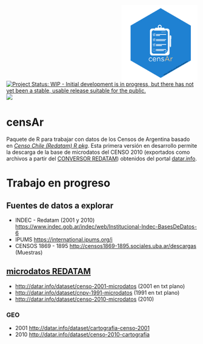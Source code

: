 
<!-- README.md is generated from README.Rmd. Please edit that file -->

<a><img src="https://raw.githubusercontent.com/PoliticaArgentina/censAr/main/inst/img/censAr.png" width="200" align="right"/></a>

[![Project Status: WIP - Initial development is in progress, but there
has not yet been a stable, usable release suitable for the
public.](https://www.repostatus.org/badges/latest/wip.svg)](https://www.repostatus.org/#wip)
[![](https://img.shields.io/badge/lifecycle-experimental-orange.svg)](https://lifecycle.r-lib.org/articles/stages.html#experimental)

# censAr

Paquete de R para trabajar con datos de los Censos de Argentina basado
en [*Censo Chile (Redatam) R
pkg*](https://github.com/ropensci/censo2017). Esta primera versión en
desarrollo permite la descarga de la base de microdatos del CENSO 2010
(exportados como archivos a partir del [CONVERSOR
REDATAM](https://github.com/discontinuos/redatam-converter)) obtenidos
del portal [datar.info](http://datar.info/group/censos-nacionales).

# Trabajo en progreso

## Fuentes de datos a explorar

- INDEC - Redatam (2001 y 2010)
  <https://www.indec.gob.ar/indec/web/Institucional-Indec-BasesDeDatos-6>
- IPUMS <https://international.ipums.org/i>
- CENSOS 1869 - 1895 <http://censos1869-1895.sociales.uba.ar/descargas>
  (Muestras)

## [microdatos REDATAM](http://datar.info/group/censos-nacionales)

- <http://datar.info/dataset/censo-2001-microdatos> (2001 en txt plano)
- <http://datar.info/dataset/cnpv-1991-microdatos> (1991 en txt plano)
- <http://datar.info/dataset/censo-2010-microdatos> (2010)

### GEO

- 2001 <http://datar.info/dataset/cartografia-censo-2001>
- 2010 <http://datar.info/dataset/censo-2010-cartografia>

